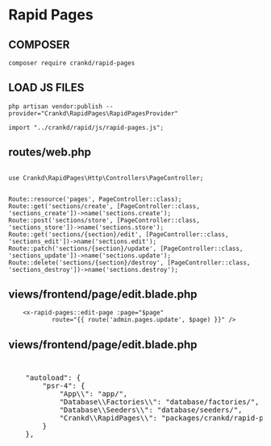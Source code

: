 # Rapid Pages

## COMPOSER

```
composer require crankd/rapid-pages
```

## LOAD JS FILES

```
php artisan vendor:publish --provider="Crankd\RapidPages\RapidPagesProvider"
```

```
import "../crankd/rapid/js/rapid-pages.js";
```

## routes/web.php

```

use Crankd\RapidPages\Http\Controllers\PageController;


Route::resource('pages', PageController::class);
Route::get('sections/create', [PageController::class, 'sections_create'])->name('sections.create');
Route::post('sections/store', [PageController::class, 'sections_store'])->name('sections.store');
Route::get('sections/{section}/edit', [PageController::class, 'sections_edit'])->name('sections.edit');
Route::patch('sections/{section}/update', [PageController::class, 'sections_update'])->name('sections.update');
Route::delete('sections/{section}/destroy', [PageController::class, 'sections_destroy'])->name('sections.destroy');
```

## views/frontend/page/edit.blade.php

```
	<x-rapid-pages::edit-page :page="$page"
			route="{{ route('admin.pages.update', $page) }}" />

```

## views/frontend/page/edit.blade.php

```


```

<pre>
    "autoload": {
        "psr-4": {
            "App\\": "app/",
            "Database\\Factories\\": "database/factories/",
            "Database\\Seeders\\": "database/seeders/",
            "Crankd\\RapidPages\\": "packages/crankd/rapid-pages/src"
        }
    },
    </pre>
